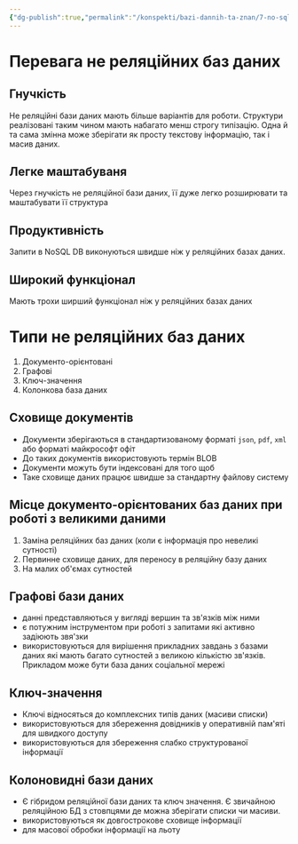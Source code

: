 ```yaml
---
{"dg-publish":true,"permalink":"/konspekti/bazi-dannih-ta-znan/7-no-sql-database/"}
---
```



# Перевага не реляційних баз даних
## Гнучкість
Не реляційні бази даних мають більше варіантів для роботи. Структури реалізовані таким чином мають набагато менш строгу типізацію. Одна й та сама змінна може зберігати як просту текстову інформацію, так і масив даних.
## Легке маштабуваня
Через гнучкість не реляційної бази даних, її дуже легко розширювати та маштабувати її структура
## Продуктивність
Запити в NoSQL DB виконуються швидше ніж у реляційних базах даних.
## Широкий функціонал
Мають трохи ширший функціонал ніж у реляційних базах даних
# Типи не реляційних баз даних
1. Документо-орієнтовані
2. Графові
3. Ключ-значення
4. Колонкова база даних
## Сховище документів
- Документи зберігаються в стандартизованому форматі `json`, `pdf`, `xml` або форматі майкрософт офіт
- До таких документів використовують термін BLOB 
- Документи можуть бути індексовані для того щоб
- Таке сховище даних  працює швидше за стандартну файлову систему
## Місце документо-орієнтованих баз даних при роботі з великими даними
1. Заміна реляційних баз даних (коли є інформація про невеликі сутності)
2. Первинне сховище даних, для переносу в реляційну базу даних
3. На малих об'ємах сутностей
## Графові бази даних
- данні представляються у вигляді вершин та зв'язків між ними
- є потужним інструментом при роботі з запитами які активно задіюють звя'зки
- використовуються для вирішення прикладних завдань з базами даних які мають багато сутностей з великою кількістю зв'язків. Прикладом може бути база даних соціальної мережі
## Ключ-значення
- Ключі відносяться до комплексних типів даних (масиви списки)
- використовуються для збереження довідників у оперативній пам'яті для швидкого доступу
- використовуються для збереження слабко структурованої інформації
## Колоновидні бази даних
- Є гібридом реляційної бази даних та ключ значення. Є звичайною реляційною БД з стовпцями де можна зберігати списки чи масиви.
- використовуються як довгострокове сховище інформації
- для масової обробки інформації на льоту